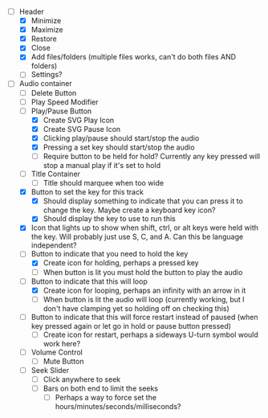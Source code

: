 - [ ] Header
	- [x] Minimize
	- [x] Maximize
	- [x] Restore
	- [x] Close
	- [X] Add files/folders (multiple files works, can't do both files AND folders)
	- [ ] Settings?
- [ ] Audio container
	- [ ] Delete Button
	- [ ] Play Speed Modifier
	- [ ] Play/Pause Button
		- [X] Create SVG Play Icon
		- [X] Create SVG Pause Icon
		- [X] Clicking play/pause should start/stop the audio
		- [X] Pressing a set key should start/stop the audio
		- [ ] Require button to be held for hold? Currently any key pressed will stop a manual play if it's set to hold
	- [ ] Title Container
		- [ ] Title should marquee when too wide
	- [X] Button to set the key for this track
		- [X] Should display something to indicate that you can press it to change the key. Maybe create a keyboard key icon?
		- [X] Should display the key to use to run this
	- [X] Icon that lights up to show when shift, ctrl, or alt keys were held with the key. Will probably just use S, C, and A. Can this be language independent?
	- [ ] Button to indicate that you need to hold the key
		- [X] Create icon for holding, perhaps a pressed key
		- [ ] When button is lit you must hold the button to play the audio
	- [ ] Button to indicate that this will loop
		- [X] Create icon for looping, perhaps an infinity with an arrow in it
		- [ ] When button is lit the audio will loop (currently working, but I don't have clamping yet so holding off on checking this)
	- [ ] Button to indicate that this will force restart instead of paused (when key pressed again or let go in hold or pause button pressed)
		- [ ] Create icon for restart, perhaps a sideways U-turn symbol would work here?
	- [ ] Volume Control
		- [ ] Mute Button
	- [ ] Seek Slider
		- [ ] Click anywhere to seek
		- [ ] Bars on both end to limit the seeks
			- [ ] Perhaps a way to force set the hours/minutes/seconds/milliseconds?